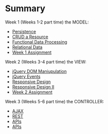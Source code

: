 # Summary

Week 1 (Weeks 1-2 part time) the MODEL:

* [Persistence](chapter1-persistence/README.md)
* [CRUD a Resource](chapter2-crud/README.md)
* [Functional Data Processing](chapter3-functional/README.md)
* [Relational Data](chapter4-relations-joins/README.md)
* [Week 1 Assignment]()

Week 2 (Weeks 3-4 part time) the VIEW:

* [jQuery DOM Maniupulation]()
* [jQuery Events]()
* [Responsive Design]()
* [Responsive Design II]()
* [Week 2 Assignment]()

Week 3 (Weeks 5-6 part time) the CONTROLLER:

* [AJAX]()
* [REST]()
* [APIs]()
* [APIs]()
